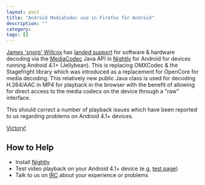 ```yaml
---
layout: post
title: "Android MediaCodec use in Firefox for Android"
description: ""
category: 
tags: []
---
```


[James 'snorp' Willcox][1] has [landed support][2] for software & hardware decoding via the [MediaCodec][3] Java API in [Nightly][4] for Android for devices running Android 4.1+ (Jellybean). This is replacing OMXCodec & the Stagefright library which was introduced as a replacement for OpenCore for media decoding. This relatively new public Java class is used for decoding H.264/AAC in MP4 for playback in the browser with the benefit of allowing for direct access to the media codecs on the device through a "raw" interface. 

This should correct a number of playback issues which have been reported to us regarding problems on Android 4.1+ devices.

[Victory!][5]

How to Help
-------------

* Install [Nightly][4]
* Test video playback on your Android 4.1+ device (e.g, [test page][6])
* Talk to us on [IRC][7] about your experience or problems

[1]: https://github.com/snorp
[2]: https://bugzilla.mozilla.org/show_bug.cgi?id=1014614
[3]: http://developer.android.com/reference/android/media/MediaCodec.html
[4]: http://nightly.mozilla.org
[5]: https://bugzilla.mozilla.org/show_bug.cgi?id=1014614#c78
[6]: http://people.mozilla.org/~atrain/mobile/tests/media.html
[7]: irc://irc.mozilla.org/mobile